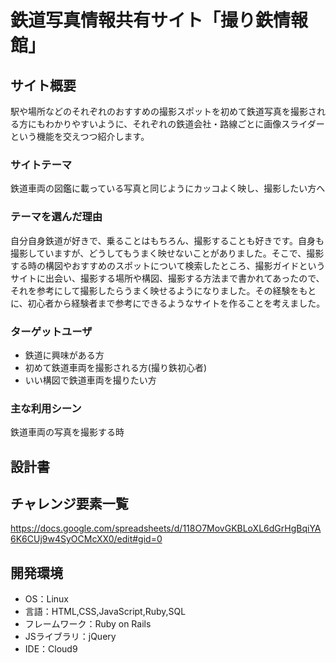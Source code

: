 # 鉄道写真情報共有サイト「撮り鉄情報館」

## サイト概要
駅や場所などのそれぞれのおすすめの撮影スポットを初めて鉄道写真を撮影される方にもわかりやすいように、それぞれの鉄道会社・路線ごとに画像スライダーという機能を交えつつ紹介します。

### サイトテーマ
鉄道車両の図鑑に載っている写真と同じようにカッコよく映し、撮影したい方へ

### テーマを選んだ理由
自分自身鉄道が好きで、乗ることはもちろん、撮影することも好きです。自身も撮影していますが、どうしてもうまく映せないことがありました。そこで、撮影する時の構図やおすすめのスポットについて検索したところ、撮影ガイドというサイトに出会い、撮影する場所や構図、撮影する方法まで書かれてあったので、それを参考にして撮影したらうまく映せるようになりました。その経験をもとに、初心者から経験者まで参考にできるようなサイトを作ることを考えました。

### ターゲットユーザ
- 鉄道に興味がある方
- 初めて鉄道車両を撮影される方(撮り鉄初心者)
- いい構図で鉄道車両を撮りたい方

### 主な利用シーン
鉄道車両の写真を撮影する時

## 設計書


## チャレンジ要素一覧
https://docs.google.com/spreadsheets/d/118O7MovGKBLoXL6dGrHgBqiYA6K6CUj9w4SyOCMcXX0/edit#gid=0

## 開発環境
- OS：Linux
- 言語：HTML,CSS,JavaScript,Ruby,SQL
- フレームワーク：Ruby on Rails
- JSライブラリ：jQuery
- IDE：Cloud9
